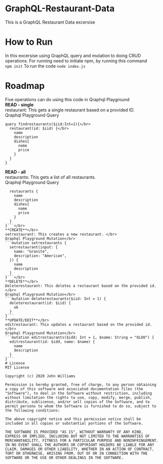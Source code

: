 # GraphQL-Restaurant-Data
This is a GraphQL Restaurant Data excersise
# How to Run
In this excersise using GraphQL query and mutation to doing CRUD operations.
For running need to initiate npm, by running this command </br>
`npm init`
 To run the code
 `node index.js`
# Roadmap
Five operations can do using this code in Qraphql Playground</br>
**READ - single**</br>
restaurant: This gets a single restaurant based on a provided ID.</br>
Qraphql Playground Query</br>
```
query findrestaurants($iid:Int=1){</br>
  restaurant(id: $iid) {</br>
    name
    description
    dishes{
      name
      price
    }
  }
}
```
**READ - all**</br>
restaurants: This gets a list of all restaurants. </br>
Qraphql Playground Query</br>
```{
  restaurants {
    name
    description
    dishes{
      name
      price
    }
  }
}```</br>
**CREATE**</br>
setrestaurant: This creates a new restaurant. </br>
Qraphql Playground Mutation</br>
```mutation setrestaurants {
  setrestaurant(input: {
    name: "Granite",
    description: "American",
  }) {
    name
    description
  }
}```</br>
**DELETE**</br>
Deleterestaurant: This deletes a restaurant based on the provided id.</br>
Qraphql Playground Mutation</br>
```mutation deleterestaurants($iid: Int = 1) {
  deleterestaurant(id: $iid) {
    ok
  }
}```
**UPDATE/EDIT**</br>
editrestaurant: This updates a restaurant based on the provided id.</br>
Qraphql Playground Mutation</br>
```mutation editrestaurants($idd: Int = 1, $name: String = "OLDO") {
  editrestaurant(id: $idd, name: $name) {
    name
    description
  }
}```
# License
MIT License

Copyright (c) 2020 John Williams

Permission is hereby granted, free of charge, to any person obtaining a copy of this software and associated documentation files (the "Software"), to deal in the Software without restriction, including without limitation the rights to use, copy, modify, merge, publish, distribute, sublicense, and/or sell copies of the Software, and to permit persons to whom the Software is furnished to do so, subject to the following conditions:

The above copyright notice and this permission notice shall be included in all copies or substantial portions of the Software.

THE SOFTWARE IS PROVIDED "AS IS", WITHOUT WARRANTY OF ANY KIND, EXPRESS OR IMPLIED, INCLUDING BUT NOT LIMITED TO THE WARRANTIES OF MERCHANTABILITY, FITNESS FOR A PARTICULAR PURPOSE AND NONINFRINGEMENT. IN NO EVENT SHALL THE AUTHORS OR COPYRIGHT HOLDERS BE LIABLE FOR ANY CLAIM, DAMAGES OR OTHER LIABILITY, WHETHER IN AN ACTION OF CONTRACT, TORT OR OTHERWISE, ARISING FROM, OUT OF OR IN CONNECTION WITH THE SOFTWARE OR THE USE OR OTHER DEALINGS IN THE SOFTWARE.

